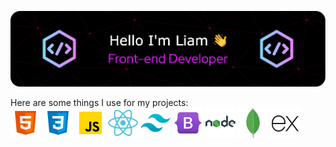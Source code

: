 ![Header](./github-header-image.png)


Here are some things I use for my projects:  
![Alt text](./html.png)  ![Alt text](./css.png)  ![Alt text](./javascript.png)  ![Alt text](./react.png)  ![Alt text](./tailwind.png)  ![Alt text](./bootstrap.png)  ![Alt text](./node.png)  ![Alt text](./mongodb.png)  ![Alt text](./express.png) 
<!--
**LiamPerryman/LiamPerryman** is a ✨ _special_ ✨ repository because its `README.md` (this file) appears on your GitHub profile.

Here are some ideas to get you started:

- 🔭 I’m currently working on ...
- 🌱 I’m currently learning ...
- 👯 I’m looking to collaborate on ...
- 🤔 I’m looking for help with ...
- 💬 Ask me about ...
- 📫 How to reach me: ...
- 😄 Pronouns: ...
- ⚡ Fun fact: ...
-->
